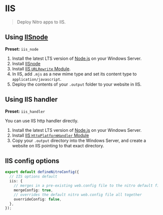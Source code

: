 # IIS

> Deploy Nitro apps to IIS.

## Using [IISnode](https://github.com/Azure/iisnode)

**Preset:** `iis_node`

1. Install the latest LTS version of [Node.js](https://nodejs.org/en/) on your Windows Server.
2. Install [IISnode](https://github.com/azure/iisnode/releases)
3. Install [IIS `URLRewrite` Module](https://www.iis.net/downloads/microsoft/url-rewrite).
4. In IIS, add `.mjs` as a new mime type and set its content type to `application/javascript`.
5. Deploy the contents of your `.output` folder to your website in IIS.

## Using IIS handler

**Preset:** `iis_handler`

You can use IIS http handler directly.

1. Install the latest LTS version of [Node.js](https://nodejs.org/en/) on your Windows Server.
2. Install [IIS `HttpPlatformHandler` Module](https://www.iis.net/downloads/microsoft/httpplatformhandler)
3. Copy your `.output` directory into the Windows Server, and create a website on IIS pointing to that exact directory.

## IIS config options

```ts [nitro.config.ts]
export default defineNitroConfig({
  // IIS options default
  iis: {
    // merges in a pre-existing web.config file to the nitro default file
    mergeConfig: true,
    // overrides the default nitro web.config file all together
    overrideConfig: false,
  },
});
```
